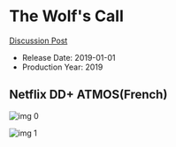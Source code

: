 # The Wolf's Call

[Discussion Post](https://www.avsforum.com/threads/bass-eq-for-filtered-movies.2995212/post-58234030)

* Release Date: 2019-01-01
* Production Year: 2019

## Netflix DD+ ATMOS(French)

![img 0](https://i.imgur.com/XuICBim.jpg)

![img 1](https://i.imgur.com/OG7gQj3.jpg)

